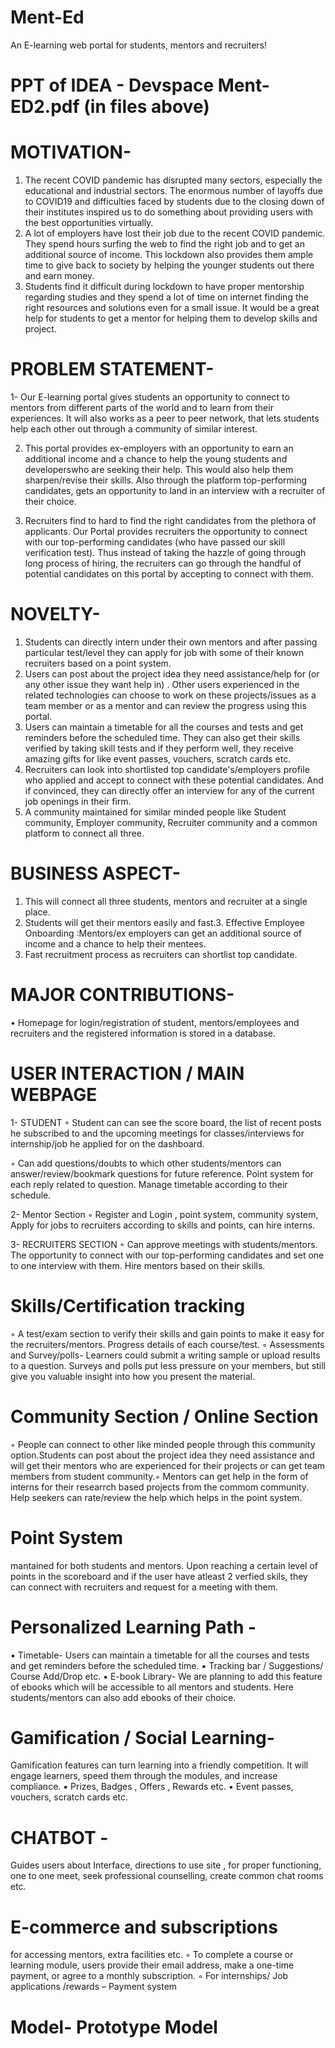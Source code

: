 # Ment-Ed
An E-learning web portal for students, mentors and recruiters!

# PPT of IDEA - Devspace Ment-ED2.pdf (in files above)


# MOTIVATION-
1. The recent COVID pandemic has disrupted many sectors, especially the
educational and industrial sectors. The enormous number of layoffs due to
COVID19 and difficulties faced by students due to the closing down of their
institutes inspired us to do something about providing users with the best
opportunities virtually.
2. A lot of employers have lost their job due to the recent COVID pandemic. They
spend hours surfing the web to find the right job and to get an additional
source of income. This lockdown also provides them ample time to give back
to society by helping the younger students out there and earn money.
3. Students find it difficult during lockdown to have proper mentorship regarding
studies and they spend a lot of time on internet finding the right resources
and solutions even for a small issue. It would be a great help for students to
get a mentor for helping them to develop skills and project.

# PROBLEM STATEMENT-
1- Our E-learning portal gives students an opportunity to connect to mentors
from different parts of the world and to learn from their experiences. It will
also works as a peer to peer network, that lets students help each other out
through a community of similar interest.

2. This portal provides ex-employers with an opportunity to earn an
additional income and a chance to help the young students and developerswho are seeking their help. This would also help them sharpen/revise their
skills. Also through the platform top-performing candidates, gets an
opportunity to land in an interview with a recruiter of their choice.

3. Recruiters find to hard to find the right candidates from the plethora of
applicants. Our Portal provides recruiters the opportunity to connect with our
top-performing candidates (who have passed our skill verification test). Thus
instead of taking the hazzle of going through long process of hiring, the
recruiters can go through the handful of potential candidates on this portal by
accepting to connect with them.

# NOVELTY-
1. Students can directly intern under their own mentors and after passing
particular test/level they can apply for job with some of their known recruiters
based on a point system.
2. Users can post about the project idea they need assistance/help for (or any
other issue they want help in) . Other users experienced in the related
technologies can choose to work on these projects/issues as a team member
or as a mentor and can review the progress using this portal.
3. Users can maintain a timetable for all the courses and tests and get reminders
before the scheduled time. They can also get their skills verified by taking skill
tests and if they perform well, they receive amazing gifts for like event passes,
vouchers, scratch cards etc.
4. Recruiters can look into shortlisted top candidate's/employers profile who
applied and accept to connect with these potential candidates. And if
convinced, they can directly offer an interview for any of the current job
openings in their firm.
5. A community maintained for similar minded people like Student community,
Employer community, Recruiter community and a common platform to
connect all three.

# BUSINESS ASPECT-
1. This will connect all three students, mentors and recruiter at a single
place.
2. Students will get their mentors easily and fast.3. Effective Employee Onboarding :Mentors/ex employers can get an
additional source of income and a chance to help their mentees.
3. Fast recruitment process as recruiters can shortlist top candidate.

# MAJOR CONTRIBUTIONS-
• Homepage for login/registration of student, mentors/employees and
recruiters and the registered information is stored in a database.

# USER INTERACTION / MAIN WEBPAGE
1- STUDENT
◦ Student can can see the score board, the list of recent posts he
subscribed to and the upcoming meetings for classes/interviews for
internship/job he applied for on the dashboard.

◦ Can add questions/doubts to which other students/mentors can
answer/review/bookmark questions for future reference. Point system
for each reply related to question. Manage timetable according to their
schedule.

2- Mentor Section
◦ Register and Login , point system, community system, Apply for jobs to
recruiters according to skills and points, can hire interns.

3- RECRUITERS SECTION
◦ Can approve meetings with students/mentors. The opportunity to
connect with our top-performing candidates and set one to one interview
with them. Hire mentors based on their skills.

# Skills/Certification tracking
◦ A test/exam section to verify their skills and gain points to make it easy
for the recruiters/mentors. Progress details of each course/test.
◦ Assessments and Survey/polls- Learners could submit a writing sample
or upload results to a question. Surveys and polls put less pressure on
your members, but still give you valuable insight into how you present
the material.

# Community Section / Online Section
◦ People can connect to other like minded people through this community
option.Students can post about the project idea they need assistance and
will get their mentors who are experienced for their projects or can get
team members from student community.◦ Mentors can get help in the form of interns for their researrch based
projects from the commom community. Help seekers can rate/review the
help which helps in the point system.

# Point System 
mantained for both students and mentors. Upon reaching a
certain level of points in the scoreboard and if the user have atleast 2 verfied
skils, they can connect with recruiters and request for a meeting with them.

# Personalized Learning Path -
▪ Timetable- Users can maintain a timetable for all the courses and
tests and get reminders before the scheduled time.
▪ Tracking bar / Suggestions/ Course Add/Drop etc.
▪ E-book Library- We are planning to add this feature of ebooks which
will be accessible to all mentors and students. Here students/mentors
can also add ebooks of their choice.

# Gamification / Social Learning- 
Gamification features can turn
learning into a friendly competition. It will engage learners, speed them
through the modules, and increase compliance.
▪ Prizes, Badges , Offers , Rewards etc.
▪ Event passes, vouchers, scratch cards etc.

# CHATBOT -
Guides users about Interface, directions to use site , for proper
functioning, one to one meet, seek professional counselling, create common
chat rooms etc.

# E-commerce and subscriptions
for accessing mentors, extra facilities etc.
◦ To complete a course or learning module, users provide their email
address, make a one-time payment, or agree to a monthly subscription.
◦ For internships/ Job applications /rewards – Payment system

# Model- Prototype Model 


